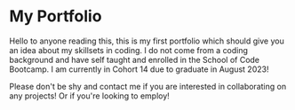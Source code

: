 # My Portfolio

<p>Hello to anyone reading this, this is my first portfolio which should give you an idea about my skillsets in coding. I do not come from a coding background and have self taught and enrolled in the School of Code Bootcamp. I am currently in Cohort 14 due to graduate in August 2023!</p>

<p>Please don't be shy and contact me if you are interested in collaborating on any projects! Or if you're looking to employ!</p>
